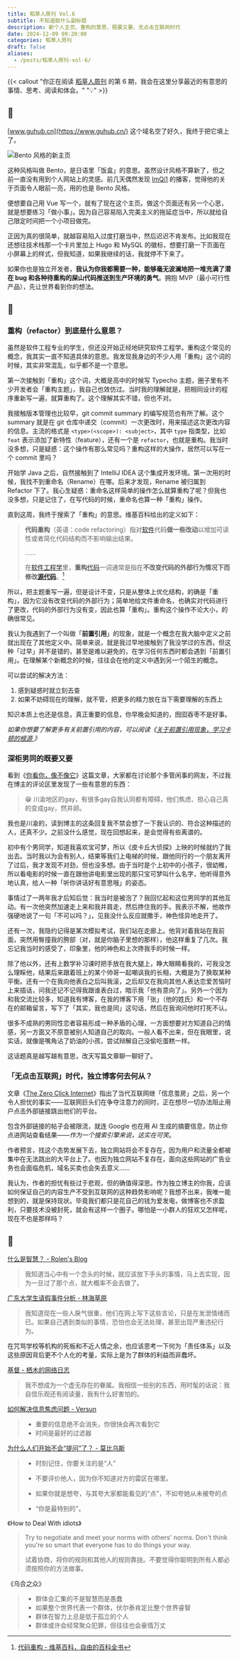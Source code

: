 ```yaml
---
title: 稻草人周刊 Vol.6
subtitle: 不知道取什么副标题
description: 新个人主页、重构的意思、既要又要、无点击互联网时代
date: 2024-12-09 09:20:00
categories: 稻草人周刊
draft: false
aliases:
  - /posts/稻草人周刊-vol-6/
---
```


{{< callout "你正在阅读 [稻草人周刊](/categories/稻草人周刊/) 的第 6 期，我会在这里分享最近的有意思的事情、思考、阅读和体会。" "💡" >}}

<!--more-->

## 🏃

[www.guhub.cn](https://www.guhub.cn/) 这个域名空了好久，我终于把它填上了。

![Bento 风格的新主页](https://image.guhub.cn/uPic/2024/12/image-20241205224859248.png "Bento 风格的新主页")

这种风格叫做 Bento，是日语里「饭盒」的意思。虽然设计风格不算新了，但之前一直没有用到个人网站上的灵感。前几天偶然发现 [ImQi1](https://imqi1.com/about) 的播客，觉得他的关于页面令人眼前一亮，用的也是 Bento 风格。

便想要自己用 Vue 写一个，就有了现在这个主页。做这个页面还有另一个心思，就是想要练习「做小事」。因为自己容易陷入完美主义的拖延症当中，所以就给自己限定时间把一个小项目做完。

正因为真的很简单，就越容易陷入过度打磨当中，然后迟迟不肯发布。比如我现在还想往技术栈那一个卡片里加上 Hugo 和 MySQL 的徽标，想要打磨一下页面在小屏幕上的样式，但我知道，如果我继续的话，我就停不下来了。

如果你也是独立开发者，**我认为你我都需要一种，能够毫无波澜地把一堆充满了潜在 bug 和各种待重构的屎山代码推送到生产环境的勇气**。拥抱 MVP（最小可行性产品），先让世界看到你的想法。

## 🤔

### 重构（refactor）到底是什么意思？

虽然是软件工程专业的学生，但还没开始正经地研究软件工程学。重构这个常见的概念，我其实一直不知道具体的意思。我发现我身边的不少人用「重构」这个词的时候，其实非常混乱，似乎都不是一个意思。

第一次接触到「重构」这个词，大概是高中的时候写 Typecho 主题，圈子里有不少开发者会「重构主题」，我自己也效仿过。当时我的理解就是，把相同设计的程序重新写一遍，就算重构了。这个理解其实不错，但也不对。

我接触版本管理也比较早，git commit summary 的编写规范也有所了解。这个 summary 就是在 git 仓库中递交（commit）一次更改时，用来描述这次更改内容的信息。主流的格式是 `<type>(<scope>): <subject>`，其中 `type` 指类型，比如 `feat` 表示添加了新特性（feature），还有一个是 `refactor`，也就是重构。我当时没多想，只是疑惑：这个操作有那么常见吗？重构这样的大操作，居然可以写在一个 commit 里吗？

开始学 Java 之后，自然接触到了 IntelliJ IDEA 这个集成开发环境。第一次用的时候，我找不到重命名（Rename）在哪。后来才发现，Rename 被归属到 Refactor 下了。我心生疑惑：重命名这样简单的操作怎么就算重构了呢？但我也没多想，只是记住了，在写代码的时候，重命名也算一种「重构」操作。

直到这周，我终于搜索了「重构」的意思。维基百科给出的定义如下：

> **代码重构**（英语：code refactoring）指对[软件](https://zh.wikipedia.org/wiki/%E8%BD%AF%E4%BB%B6)代码**做一些改动**以增加可读性或者简化代码结构而不影响输出结果。
>
> ……
>
> 在[软件工程学](https://zh.wikipedia.org/wiki/%E8%BD%AF%E4%BB%B6%E5%B7%A5%E7%A8%8B%E5%AD%A6)里，**重构**[代码](https://zh.wikipedia.org/wiki/%E4%BB%A3%E7%A0%81)一词通常是指在**不改变代码的外部行为情况下而修改[源代码](https://zh.wikipedia.org/wiki/%E6%BA%90%E4%BB%A3%E7%A0%81)**。[^1]

所以，把主题重写一遍，但是设计不变，只是从整体上优化结构，的确是「重构」，因为它没有改变代码的外部行为；简单地给文件重命名，也确实对代码进行了更改，代码的外部行为没有变，因此也算「重构」。重构这个操作不论大小，的确很常见。

我认为我遇到了一个叫做「**前置引用**」的现象，就是一个概念在我大脑中定义之前就出现在了其他定义中。简单来说，就是我过早地接触到了我没学过的东西，但这种「过早」并不是错的，甚至是难以避免的，在学习任何东西时都会遇到「前置引用」。在理解某个新概念的时候，往往会在他的定义中遇到另一个陌生的概念。

可以尝试的解决方法：

1. 感到疑惑时就立刻去查
2. 如果不妨碍现在的理解，就不管，把更多的精力放在当下需要理解的东西上

知识本质上也还是信息，真正重要的信息，你早晚会知道的，囫囵吞枣不是好事。

*如果你想要了解更多有关前置引用的内容，可以阅读《[关于前置引用现象，学习卡顿的根源 ](https://sspai.com/post/93798)》*

### 深柜男同的既要又要

看到《[你看你，像不像它](https://ihaihe.cn/2796.htm)》这篇文章，大家都在讨论那个多管闲事的网友，不过我在博主的评论区里发现了一些有意思的东西：

> 😁 川渝地区的gay，有很多gay自我认同都有障碍，他们焦虑、担心自己真的变成gay，然并卵。

我也是川渝的，读到博主的这条回复我不禁会想了一下我认识的、符合这种描述的人，还真不少。之前没什么感觉，现在回想起来，是会觉得有些离谱的。

初中有个男同学，知道我喜欢宝可梦，所以《皮卡丘大侦探》上映的时候就约了我出去。当时我以为会有别人，结果等我们上电梯的时候，跟他同行的一个朋友离开了过后，我才发现不对劲，但也没多想。由于当时是个上初中的小孩子，很幼稚，所以看电影的时候一直在跟他讲电影里出现的那只宝可梦叫什么名字，他听得意外地认真，给人一种「听你讲话好有意思哦」的姿态。

事情过了一两年我才后知后觉：我当时是被泡了？我回忆起和这位男同学的其他互动。有一次他突然加速走上来和我并肩走，然后搀住我的手。我表示不解，他故作强硬地说了一句「不可以吗？」，见我没什么反应就撒手，神色怪异地走开了。

还有一次，我隐约记得是某次模拟考试，我们站在走廊上。他背对着我站在我前面，突然用臀撞我的胯部（对，就是你脑子里想的那样），他这样重复了几次。我忘记我当时的感受了，印象里，他的神色和上次搀我手的时候一样。

除了他以外，还有上数学补习课时把手放在我大腿上，睁大眼睛看我的，可我没怎么理睬他，结果后来跟着班上的某个帅哥一起嘲讽我的长相，大概是为了换取某种平衡。还有一个在我向他表白之后叫我滚，之后却又在我向其他人表达恋爱苦恼时上来插话，问我还记不记得我跟谁表白过，暗示我「他有意向了」。另外一个因为和我交流比较多，知道我有博客，在我的博客下用「张」（他的姓氏）和一个不存在的邮箱留言，写下了「其实，我也是同」这句话，然后在我询问他时打死不认。

很多不成熟的男同性恋者容易形成一种矛盾的心理，一方面想要对方知道自己的情感，另一方面又不原意被别人知道自己的取向。一般人看不出来，但在我眼里，说实话，就像是嘴角沾了奶油的小孩，尝试辩解自己没偷吃蛋糕一样。

这话题真是越写越有意思，改天写篇文章聊一聊好了。

### 「无点击互联网」时代，独立博客何去何从？

文章《[The Zero Click Internet](https://www.techspot.com/article/2908-the-zero-click-internet/#google_vignette)》指出了当代互联网继「信息茧房」之后，另一个令人担忧的事实——互联网巨头们在争夺注意力的同时，正在想尽一切办法阻止用户点击外部链接跳出他们的平台。

包含外部链接的帖子会被限流，就连 Google 也在用 AI 生成的摘要信息，防止你点进网站查看结果——*作为一个搜索引擎来说，这实在可笑*。

作者预言，找这个态势发展下去，独立网站将会不复存在，因为用户和流量全都被集中在无法跳出的大平台上了。也因为独立网站不复存在，面向这些网站的广告业务也会面临危机，域名买卖也会失去意义…… 

我认为，作者的担忧有些过于悲观，但的确值得深思。作为独立博主的你我，应该如何保证自己的内容生产不受到互联网的这种趋势影响呢？我想不出来，我唯一能想到的，就是保持现状。毕竟我们都只是花自己的钱为爱发电，做博客也不求盈利，只要技术没被封死，就会有这样一个圈子。哪怕是一小群人的狂欢又怎样呢，现在不也是那样吗？

## 📒

[什么是智慧？ - Rolen's Blog](https://rolen.wiki/what-is-wisdom/)

> 我知道当心中有一个念头的时候，就应该放下手头的事情，马上去实现，因为一旦过了那个点，就大概率不会去做了。

[广东大学生请假事件分析 - 林海草原](https://lhcy.org/archives/guang-dong-da-xue-sheng-qing-jia-shi-jian-fen-xi.html)

> 我知道现在一些人戾气很重，他们在网上写下这些言论，只是在发泄情绪而已。如果自己遇到类似的事情，恐怕也会无法处理，甚至出现严重违纪行为。

在咒骂学校等机构的死板和不近人情之余，也应该思考一下何为「责任体系」以及这些原因背后更不个人化的考量，实际上是为了群体的利益而非蠢坏。

[基督 - 栖木的网络日志](https://blog.thedoga.tech/archives/24/)

> 我不想成为一个虚无存在的眷属。我相信一些别的东西，用时髦的话说：我自信乐观还有阅读量，我有什么好害怕的。

[如何解决信息焦虑问题 - Versun](https://versun.me/blog/如何解决信息焦虑问题/)

> - 重要的信息绝不会消失，你很快会再次看到它
> - 时间是最好的过滤器

[为什么人们开始不会“提问”了？ - 莫比乌斯](https://onojyun.com/2024/12/03/为什么人们开始不会提问了？/)

> - 时刻记住，你要关注的是“人”
>
> - 不要评价他人，因为你不知道对方的雷区在哪里。
>
> - 如果你就是想夸，与其夸大家都能看见的“点”，不如夸她从未被夸的点
>
> - “你是最特别的”。

《How to Deal With idiots》

> Try to negotiate and meet your norms with others' norms. Don't think you're so smart that everyone has to do things your way.
>
> 试着协商，将你的规则和其他人的规则靠拢。不要觉得你聪明到所有人都必须按照你的方法做事。

《乌合之众》

> - 群体会汇集的不是智慧而是愚蠢
> - 如果整个世界代表一个群体，伏尔泰肯定比整个世界睿智
> - 群体在智力上总是低于孤立的个人
> - 群体或许会经常聚众犯罪，但往往也会豪情万丈

[^1]: [代码重构 - 维基百科，自由的百科全书](https://zh.wikipedia.org/wiki/代码重构)
